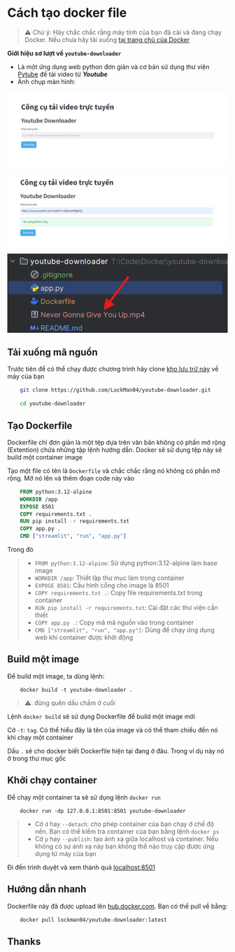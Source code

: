 #  Cách tạo docker file

> ⚠️ Chú ý: Hãy chắc chắc rằng máy tính của bạn đã cài và đang chạy Docker.
> Nếu chưa hãy tải xuống [tại trang chủ của Docker](https://www.docker.com/)


**Giới hiệu sơ lượt về `youtube-downloader`**

- Là một ứng dụng web python đơn giản và cơ bản sử dụng thư viện [Pytube](https://pytube.io/en/latest/index.html) để tải video từ _**Youtube**_
- Ảnh chụp màn hình: 

![](https://raw.githubusercontent.com/LockMan04/Stored/main/youtube-downloader/Screenshot1.png)

![](https://raw.githubusercontent.com/LockMan04/Stored/main/youtube-downloader/Screenshot2.png)

![](https://raw.githubusercontent.com/LockMan04/Stored/main/youtube-downloader/Screenshot3.png)

## Tải xuống mã nguồn

Trước tiên để có thể chạy được chương trình hãy clone [kho lưu trữ này](https://github.com/LockMan04/youtube-downloader) về máy của bạn

```bash
    git clone https://github.com/LockMan04/youtube-downloader.git
```

```bash
    cd youtube-downloader
```

## Tạo Dockerfile

Dockerfile chỉ đơn giản là một tệp dựa trên văn bản không có phần mở rộng (Extention) chứa những tập lệnh hướng dẫn. Docker sẽ sử dụng tệp này sẽ build một container image

Tạo một file có tên là `Dockerfile` và chắc chắc rằng nó không có phần mở rộng. Mở nó lên và thêm đoạn code này vào

```dockerfile
    FROM python:3.12-alpine
    WORKDIR /app
    EXPOSE 8501
    COPY requirements.txt .
    RUN pip install -r requirements.txt
    COPY app.py .
    CMD ["streamlit", "run", "app.py"]
```

Trong đó
> - `FROM python:3.12-alpine`: Sử dụng python:3.12-alpine làm base image
> - `WORKDIR /app`: Thiết lập thư mục làm trong container
> - `EXPOSE 8501`: Cấu hình cổng cho image là 8501
> - `COPY requirements.txt .`: Copy file requirements.txt trong container
> - `RUN pip install -r requirements.txt`: Cài đặt các thư viện cần thiết
> - `COPY app.py .`: Copy mã mã nguồn vào trong container
> - `CMD ["streamlit", "run", "app.py"]`: Dùng để chạy ứng dụng web khi container được khởi động

## Build một image

Để build một image, ta dùng lệnh: 

```base
    docker build -t youtube-downloader .
```

> ⚠️: đừng quên dấu chấm ở cuối


Lệnh `docker build` sẽ sử dụng Dockerfile để build một image mới

Cờ `-t`: `tag`. Có thể hiểu đây là tên của image và có thể tham chiếu đến nó khi chạy một container

Dấu `.` sẽ cho docker biết Dockerfile hiện tại đang ở đâu. Trong ví dụ này nó ở trong thư mục gốc

## Khởi chạy container

Để chạy một container ta sẽ sử dụng lệnh `docker run`

```base
    docker run -dp 127.0.0.1:8501:8501 youtube-downloader
```

> - Cờ `d` hay `--detach`: cho phép container của bạn chạy ở chế độ nền. Bạn có thể kiểm tra container của bạn bằng lệnh `docker ps`
> - Cờ `p` hay `--publish`: tạo ánh xạ giữa localhost và container. Nếu không có sự ánh xạ này bạn không thể nào truy cập được ứng dụng từ máy của bạn

Đi đến trình duyệt và xem thành quả [localhost:8501](http://localhost:8501/)

## Hướng dẫn nhanh

Dockerfile này đã được upload lên [hub.docker.com](https://hub.docker.com/). Bạn có thể pull về bằng: 

```bash
    docker pull lockman04/youtube-downloader:latest
```

## Thanks



